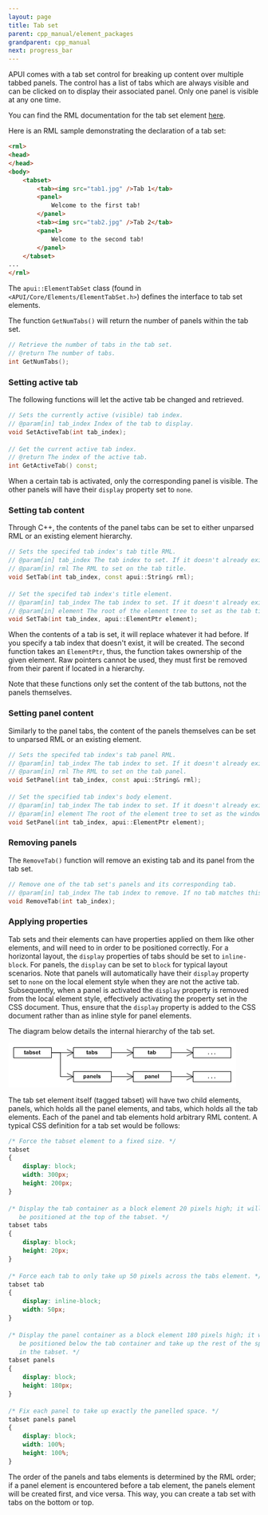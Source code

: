 ```yaml
---
layout: page
title: Tab set
parent: cpp_manual/element_packages
grandparent: cpp_manual
next: progress_bar
---
```


APUI comes with a tab set control for breaking up content over multiple tabbed panels. The control has a list of tabs which are always visible and can be clicked on to display their associated panel. Only one panel is visible at any one time.

You can find the RML documentation for the tab set element [here]({{"pages/rml/controls.html#tabset"|relative_url}}).

Here is an RML sample demonstrating the declaration of a tab set:

```html
<rml>
<head>
</head>
<body>
	<tabset>
		<tab><img src="tab1.jpg" />Tab 1</tab>
		<panel>
			Welcome to the first tab!
		</panel>
		<tab><img src="tab2.jpg" />Tab 2</tab>
		<panel>
			Welcome to the second tab!
		</panel>
	</tabset>
...
</rml>
```

The `apui::ElementTabSet` class (found in `<APUI/Core/Elements/ElementTabSet.h>`) defines the interface to tab set elements.

The function `GetNumTabs()` will return the number of panels within the tab set.

```cpp
// Retrieve the number of tabs in the tab set.
// @return The number of tabs.
int GetNumTabs();
```

### Setting active tab

The following functions will let the active tab be changed and retrieved.

```cpp
// Sets the currently active (visible) tab index.
// @param[in] tab_index Index of the tab to display.
void SetActiveTab(int tab_index);

// Get the current active tab index.
// @return The index of the active tab.
int GetActiveTab() const;
```

When a certain tab is activated, only the corresponding panel is visible. The other panels will have their `display` property set to `none`.

### Setting tab content

Through C++, the contents of the panel tabs can be set to either unparsed RML or an existing element hierarchy.

```cpp
// Sets the specifed tab index's tab title RML.
// @param[in] tab_index The tab index to set. If it doesn't already exist, it will be created.
// @param[in] rml The RML to set on the tab title.
void SetTab(int tab_index, const apui::String& rml);

// Set the specifed tab index's title element.
// @param[in] tab_index The tab index to set. If it doesn't already exist, it will be created.
// @param[in] element The root of the element tree to set as the tab title.
void SetTab(int tab_index, apui::ElementPtr element);
```

When the contents of a tab is set, it will replace whatever it had before. If you specify a tab index that doesn't exist, it will be created. The second function takes an `ElementPtr`, thus, the function takes ownership of the given element. Raw pointers cannot be used, they must first be removed from their parent if located in a hierarchy.

Note that these functions only set the content of the tab buttons, not the panels themselves.

### Setting panel content

Similarly to the panel tabs, the content of the panels themselves can be set to unparsed RML or an existing element.

```cpp
// Sets the specifed tab index's tab panel RML.
// @param[in] tab_index The tab index to set. If it doesn't already exist, it will be created.
// @param[in] rml The RML to set on the tab panel.
void SetPanel(int tab_index, const apui::String& rml);

// Set the specified tab index's body element.
// @param[in] tab_index The tab index to set. If it doesn't already exist, it will be created.
// @param[in] element The root of the element tree to set as the window.
void SetPanel(int tab_index, apui::ElementPtr element);
```

### Removing panels

The `RemoveTab()` function will remove an existing tab and its panel from the tab set.

```cpp
// Remove one of the tab set's panels and its corresponding tab.
// @param[in] tab_index The tab index to remove. If no tab matches this index, nothing will be removed.
void RemoveTab(int tab_index);
```

### Applying properties

Tab sets and their elements can have properties applied on them like other elements, and will need to in order to be positioned correctly. For a horizontal layout, the `display` properties of tabs should be set to `inline-block`. For panels, the `display` can be set to `block` for typical layout scenarios. Note that panels will automatically have their `display` property set to `none` on the local element style when they are not the active tab. Subsequently, when a panel is activated the `display` property is removed from the local element style, effectively activating the property set in the CSS document. Thus, ensure that the `display` property is added to the CSS document rather than as inline style for panel elements.

The diagram below details the internal hierarchy of the tab set.

![tab_set_1.gif](tab_set_1.gif)

The tab set element itself (tagged tabset) will have two child elements, panels, which holds all the panel elements, and tabs, which holds all the tab elements. Each of the panel and tab elements hold arbitrary RML content. A typical CSS definition for a tab set would be follows:

```css
/* Force the tabset element to a fixed size. */
tabset
{
	display: block;
	width: 300px;
	height: 200px;
}

/* Display the tab container as a block element 20 pixels high; it will
   be positioned at the top of the tabset. */
tabset tabs
{
	display: block;
	height: 20px;
}

/* Force each tab to only take up 50 pixels across the tabs element. */
tabset tab
{
	display: inline-block;
	width: 50px;
}

/* Display the panel container as a block element 180 pixels high; it will
   be positioned below the tab container and take up the rest of the space
   in the tabset. */
tabset panels
{
	display: block;
	height: 180px;
}

/* Fix each panel to take up exactly the panelled space. */
tabset panels panel
{
	display: block;
	width: 100%;
	height: 100%;
}
```

The order of the panels and tabs elements is determined by the RML order; if a panel element is encountered before a tab element, the panels element will be created first, and vice versa. This way, you can create a tab set with tabs on the bottom or top. 
